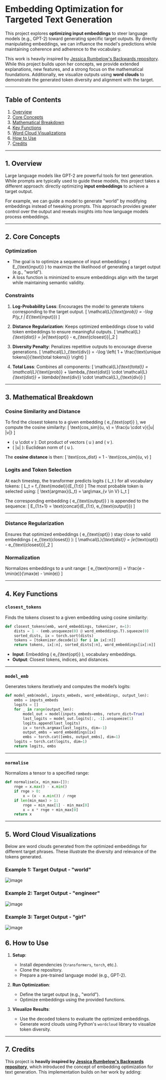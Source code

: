 # **Embedding Optimization for Targeted Text Generation**

This project explores **optimizing input embeddings** to steer language models (e.g., GPT-2) toward generating specific target outputs. By directly manipulating embeddings, we can influence the model's predictions while maintaining coherence and adherence to the vocabulary.

This work is heavily inspired by [Jessica Rumbelow's Backwards repository](https://github.com/jessicarumbelow/Backwards). While this project builds upon her concepts, we provide extended explanations, new features, and a strong focus on the mathematical foundations. Additionally, we visualize outputs using **word clouds** to demonstrate the generated token diversity and alignment with the target.

---

## **Table of Contents**
1. [Overview](#overview)
2. [Core Concepts](#core-concepts)
3. [Mathematical Breakdown](#mathematical-breakdown)
4. [Key Functions](#key-functions)
5. [Word Cloud Visualizations](#word-cloud-visualizations)
6. [How to Use](#how-to-use)
7. [Credits](#credits)

---

## **1. Overview**

Large language models like GPT-2 are powerful tools for text generation. While prompts are typically used to guide these models, this project takes a different approach: directly optimizing **input embeddings** to achieve a target output.

For example, we can guide a model to generate "world" by modifying embeddings instead of tweaking prompts. This approach provides greater control over the output and reveals insights into how language models process embeddings.

---

## **2. Core Concepts**

### **Optimization**
- The goal is to optimize a sequence of input embeddings \( E_{\text{input}} \) to maximize the likelihood of generating a target output (e.g., "world").
- A loss function is minimized to ensure embeddings align with the target while maintaining semantic validity.

### **Constraints**
1. **Log-Probability Loss**:
   Encourages the model to generate tokens corresponding to the target output.
   \[
   \mathcal{L}_{\text{prob}} = -\log P(y_t | E_{\text{input}})
   \]

2. **Distance Regularization**:
   Keeps optimized embeddings close to valid token embeddings to ensure meaningful outputs.
   \[
   \mathcal{L}_{\text{dist}} = \|e_{\text{opt}} - e_{\text{closest}}\|_2
   \]

3. **Diversity Penalty**:
   Penalizes repetitive outputs to encourage diverse generations.
   \[
   \mathcal{L}_{\text{div}} = -\log \left( 1 + \frac{\text{unique tokens}}{\text{total tokens}} \right)
   \]

4. **Total Loss**:
   Combines all components:
   \[
   \mathcal{L}_{\text{total}} = \mathcal{L}_{\text{prob}} + \lambda_{\text{dist}} \cdot \mathcal{L}_{\text{dist}} + \lambda_{\text{div}} \cdot \mathcal{L}_{\text{div}}
   \]

---

## **3. Mathematical Breakdown**

### **Cosine Similarity and Distance**
To find the closest tokens to a given embedding \( e_{\text{opt}} \), we compute the cosine similarity:
\[
\text{cos\_sim}(u, v) = \frac{u \cdot v}{\|u\| \|v\|}
\]
- \( u \cdot v \): Dot product of vectors \( u \) and \( v \).
- \( \|u\| \): Euclidean norm of \( u \).

The **cosine distance** is then:
\[
\text{cos\_dist} = 1 - \text{cos\_sim}(u, v)
\]

### **Logits and Token Selection**
At each timestep, the transformer predicts logits \( L_t \) for all vocabulary tokens:
\[
L_t = f_{\text{model}}(E_{1:t})
\]
The most probable token is selected using:
\[
\text{argmax}(L_t) = \arg\max_{v \in V} L_t
\]

The corresponding embedding \( e_{\text{output}} \) is appended to the sequence:
\[
E_{1:t+1} = \text{concat}(E_{1:t}, e_{\text{output}})
\]

---

### **Distance Regularization**
Ensures that optimized embeddings \( e_{\text{opt}} \) stay close to valid embeddings \( e_{\text{closest}} \):
\[
\mathcal{L}_{\text{dist}} = \|e_{\text{opt}} - e_{\text{closest}}\|_2
\]

### **Normalization**
Normalizes embeddings to a unit range:
\[
e_{\text{norm}} = \frac{e - \min(e)}{\max(e) - \min(e)}
\]

---

## **4. Key Functions**

### **`closest_tokens`**
Finds the tokens closest to a given embedding using cosine similarity:
```python
def closest_tokens(emb, word_embeddings, tokenizer, n=1):
    dists = 1 - (emb.unsqueeze(0) @ word_embeddings.T).squeeze(0)
    sorted_dists, ix = torch.sort(dists)
    tokens = [tokenizer.decode(i) for i in ix[:n]]
    return tokens, ix[:n], sorted_dists[:n], word_embeddings[ix[:n]]
```

- **Input**: Embedding \( e_{\text{opt}} \), vocabulary embeddings.
- **Output**: Closest tokens, indices, and distances.

---

### **`model_emb`**
Generates tokens iteratively and computes the model’s logits:
```python
def model_emb(model, inputs_embeds, word_embeddings, output_len):
    embs = inputs_embeds
    logits = []
    for _ in range(output_len):
        model_out = model(inputs_embeds=embs, return_dict=True)
        last_logits = model_out.logits[:, -1].unsqueeze(1)
        logits.append(last_logits)
        ix = torch.argmax(last_logits, dim=-1)
        output_embs = word_embeddings[ix]
        embs = torch.cat([embs, output_embs], dim=1)
    logits = torch.cat(logits, dim=1)
    return logits, embs
```

---

### **`normalise`**
Normalizes a tensor to a specified range:
```python
def normalise(x, min_max=[]):
    rnge = x.max() - x.min()
    if rnge > 0:
        x = (x - x.min()) / rnge
    if len(min_max) > 1:
        rnge = min_max[1] - min_max[0]
        x = x * rnge + min_max[0]
    return x
```

---

## **5. Word Cloud Visualizations**

Below are word clouds generated from the optimized embeddings for different target phrases. These illustrate the diversity and relevance of the tokens generated.

### **Example 1: Target Output - "world"**
![image](https://github.com/user-attachments/assets/ef558acb-1902-4874-8596-6bb10e0f98a0)


### **Example 2: Target Output - "engineer"**
![image](https://github.com/user-attachments/assets/1249df9f-8991-4638-ab11-410d44f34f0c)

### **Example 3: Target Output - "girl"**
![image](https://github.com/user-attachments/assets/e57b459d-5bfe-4322-9787-e700dfbd8387)

## **6. How to Use**

1. **Setup**:
   - Install dependencies (`transformers`, `torch`, etc.).
   - Clone the repository.
   - Prepare a pre-trained language model (e.g., GPT-2).

2. **Run Optimization**:
   - Define the target output (e.g., "world").
   - Optimize embeddings using the provided functions.

3. **Visualize Results**:
   - Use the decoded tokens to evaluate the optimized embeddings.
   - Generate word clouds using Python's `wordcloud` library to visualize token diversity.

---

## **7. Credits**

This project is **heavily inspired by [Jessica Rumbelow's Backwards repository](https://github.com/jessicarumbelow/Backwards)**, which introduced the concept of embedding optimization for text generation. This implementation builds on her work by adding:


